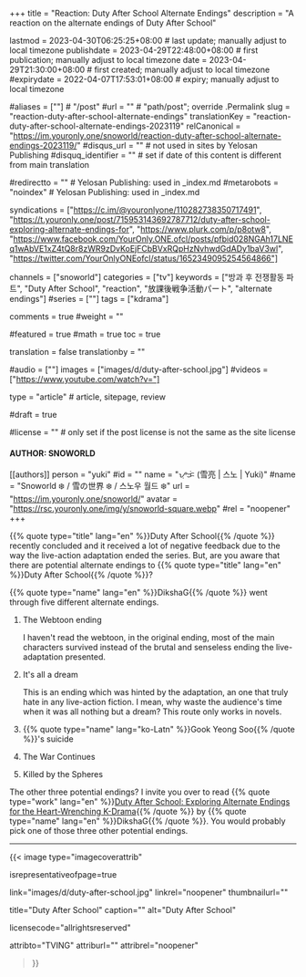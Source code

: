 +++
title = "Reaction: Duty After School Alternate Endings"
description = "A reaction on the alternate endings of Duty After School"

lastmod = 2023-04-30T06:25:25+08:00                 # last update; manually adjust to local timezone
publishdate = 2023-04-29T22:48:00+08:00             # first publication; manually adjust to local timezone
date = 2023-04-29T21:30:00+08:00                    # first created; manually adjust to local timezone
#expirydate = 2022-04-07T17:53:01+08:00              # expiry; manually adjust to local timezone

#aliases = [""]                                        # "/post"
#url = ""                                              # "path/post"; override .Permalink
slug = "reaction-duty-after-school-alternate-endings"
translationKey = "reaction-duty-after-school-alternate-endings-2023119"
relCanonical = "https://im.youronly.one/snoworld/reaction-duty-after-school-alternate-endings-2023119/"
#disqus_url = ""                                       # not used in sites by Yelosan Publishing
#disquq_identifier = ""                                # set if date of this content is different from main translation

#redirectto = ""                                       # Yelosan Publishing: used in _index.md
#metarobots = "noindex"                                # Yelosan Publishing: used in _index.md

syndications = ["https://c.im/@youronlyone/110282738350717491", "https://t.youronly.one/post/715953143692787712/duty-after-school-exploring-alternate-endings-for", "https://www.plurk.com/p/p8otw8", "https://www.facebook.com/YourOnly.ONE.ofcl/posts/pfbid028NGAh17LNEq1wAbVE1xZ4tQ8r8zWR9zDvKoEjFCbBVxRQpHzNvhwdGdADy1baV3wl", "https://twitter.com/YourOnlyONEofcl/status/1652349095254564866"]

channels = ["snoworld"]
categories = ["tv"]
keywords = ["방과 후 전쟁활동 파트", "Duty After School", "reaction", "放課後戦争活動パート", "alternate endings"]
#series = [""]
tags = ["kdrama"]

comments = true
#weight = ""

#featured = true
#math = true
toc = true

translation = false
translationby = ""

#audio = [""]
images = ["images/d/duty-after-school.jpg"]
#videos = ["https://www.youtube.com/watch?v="]

type = "article"                                             # article, sitepage, review

#draft = true

#license = ""                                          # only set if the post license is not the same as the site license

#### AUTHOR: SNOWORLD ####
[[authors]]
  person = "yuki"
  #id = ""
  name = "ᜌᜓᜃᜒ (雪亮 | 스노 | Yuki)"
  #name = "Snoworld ❄️ / 雪の世界 ❄️ / 스노우 월드 ❄️"
  url = "https://im.youronly.one/snoworld/"
  avatar = "https://rsc.youronly.one/img/y/snoworld-square.webp"
  #rel = "noopener"
+++

{{% quote type="title" lang="en" %}}Duty After School{{% /quote %}} recently concluded and it received a lot of negative feedback due to the way the live-action adaptation ended the series. But, are you aware that there are potential alternate endings to {{% quote type="title" lang="en" %}}Duty After School{{% /quote %}}?

<!--more-->

{{% quote type="name" lang="en" %}}DikshaG{{% /quote %}} went through five different alternate endings.

1. The Webtoon ending

    I haven't read the webtoon, in the original ending, most of the main characters survived instead of the brutal and senseless ending the live-adaptation presented.

1. It's all a dream

    This is an ending which was hinted by the adaptation, an one that truly hate in any live-action fiction. I mean, why waste the audience's time when it was all nothing but a dream? This route only works in novels.

1. {{% quote type="name" lang="ko-Latn" %}}Gook Yeong Soo{{% /quote %}}'s suicide
1. The War Continues
1. Killed by the Spheres

The other three potential endings? I invite you over to read {{% quote type="work" lang="en" %}}[Duty After School: Exploring Alternate Endings for the Heart-Wrenching K-Drama](https://www.moving-stories.net/duty-after-school-exploring-alternate-endings-for-the-heart-wrenching-k-drama/){{% /quote %}} by {{% quote type="name" lang="en" %}}DikshaG{{% /quote %}}. You would probably pick one of those three other potential endings.

---

{{< image
  type="imagecoverattrib"

  isrepresentativeofpage=true

  link="images/d/duty-after-school.jpg"
  linkrel="noopener"
  thumbnailurl=""

  title="Duty After School"
  caption=""
  alt="Duty After School"

  licensecode="allrightsreserved"

  attribto="TVING"
  attriburl=""
  attribrel="noopener"
>}}
